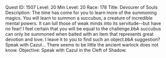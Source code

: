 Quest ID: 1507
Level: 20
Min Level: 20
Race: 178
Title: Devourer of Souls
Description: The time has come for you to learn more of the summoning magics. You will learn to summon a succubus, a creature of incredible mental powers. It can lull those of weak minds into its servitude--but have no fear! I feel certain that you will be equal to the challenge.$b$bA succubus can only be summoned when baited with an item that represents great devotion and love. I leave it to you to find such an object.$b$bA suggestion? Speak with Cazul... There seems to be little the ancient warlock does not know.
Objective: Speak with Cazul in the Cleft of Shadow.
